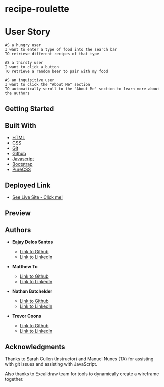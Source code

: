 # recipe-roulette

# User Story
```
AS a hungry user
I want to enter a type of food into the search bar
TO retrieve different recipes of that type

AS a thirsty user
I want to click a button 
TO retrieve a random beer to pair with my food

AS an inquisitive user
I want to click the "About Me" section
TO automatically scroll to the "About Me" section to learn more about the authors
```

## Getting Started



## Built With

* [HTML](https://developer.mozilla.org/en-US/docs/Web/HTML)
* [CSS](https://developer.mozilla.org/en-US/docs/Web/CSS)
* [Git](https://git-scm.com/about)
* [Github](https://github.com/)
* [Javascript](https://developer.mozilla.org/en-US/docs/Web/JavaScript)
* [Bootstrap](https://getbootstrap.com/docs/5.0/getting-started/introduction/)
* [PureCSS](https://purecss.io/)

## Deployed Link

* [See Live Site - Click me!]()


## Preview



## Authors

* **Eajay Delos Santos** 

    - [Link to Github](https://github.com/EajayD)
    - [Link to LinkedIn](https://www.linkedin.com/in/eajay-delos-santos-912950214/)

* **Matthew To** 

    - [Link to Github](https://github.com/MT722)
    - [Link to LinkedIn](https://www.linkedin.com/in/matthew-to-53667a187/)

* **Nathan Batchelder** 

    - [Link to Github](https://github.com/NateBatchelder)
    - [Link to LinkedIn](https://www.linkedin.com/in/nathan-batchelder/)
* **Trevor Coons** 

    - [Link to Github](https://github.com/trevcoons)
    - [Link to LinkedIn](https://www.linkedin.com/in/trevor-coons-2a948a104)

## Acknowledgments
Thanks to Sarah Cullen (Instructor) and Manuel Nunes (TA) for assisting with git issues and assisting with JavaScript.

Also thanks to Excalidraw team for tools to dynamically create a wireframe together.

